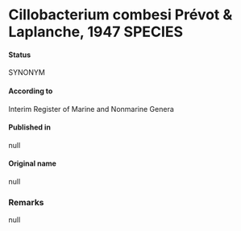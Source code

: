 # Cillobacterium combesi Prévot & Laplanche, 1947 SPECIES

#### Status
SYNONYM

#### According to
Interim Register of Marine and Nonmarine Genera

#### Published in
null

#### Original name
null

### Remarks
null